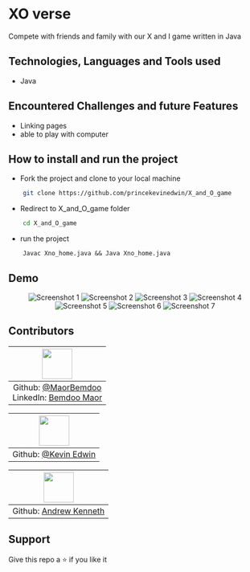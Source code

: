 # XO verse
Compete with friends and family with our X and I game written in Java

## Technologies, Languages and Tools used

- Java

## Encountered Challenges and future Features

- Linking pages
- able to play with computer

## How to install and run the project

- Fork the project and clone to your local machine
```bash
    git clone https://github.com/princekevinedwin/X_and_O_game
```
- Redirect to X_and_O_game folder
```cmd
    cd X_and_O_game
```
- run the project
```node
    Javac Xno_home.java && Java Xno_home.java
```

## Demo

<div align="center">
    <img src="/Screenshot%202025-07-07%20224054.png" alt="Screenshot 1">
    <img src="/Screenshot%202025-07-07%20224143.png" alt="Screenshot 2">
    <img src="/Screenshot%202025-07-07%20224209.png" alt="Screenshot 3">
    <img src="/Screenshot%202025-07-07%20224245.png" alt="Screenshot 4">
    <img src="/Screenshot%202025-07-07%20224312.png" alt="Screenshot 5">
    <img src="/Screenshot%202025-07-07%20224352.png" alt="Screenshot 6">
    <img src="/Screenshot%202025-07-07%20224444.png" alt="Screenshot 7">
</div>

## Contributors

| <img src="https://github.com/MaorBemdoo.png" width="60px"/> |
|:--:|
|Github: [@MaorBemdoo](https://github.com/MaorBemdoo) <br> LinkedIn: [Bemdoo Maor](https://www.linkedin.com/in/bemdoo-maor-449698279/)|

| <img src="https://github.com/princekevinedwin.png" width="60px"/> |
|:--:|
|Github: [@Kevin Edwin](https://github.com/princeedwinkevin)|

| <img src="https://github.com/andykenneth05.png" width="60px"/> |
|:--:|
|Github: [Andrew Kenneth](https://github.com/andykenneth05)|

## Support

Give this repo a ⭐ if you like it
